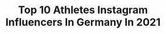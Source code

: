 ---
title: Top 10 Athletes Instagram Influencers In Germany In 2021
description: >-
  Find top athletes Instagram influencers in Germany in 2021. Most popular hashtags: #fitnessmotivation #fitfamgermany #fitnesslifestyle.
platform: Instagram
hits: 384
text_top: Discover the most popular Instagram influencers on inBeat.
text_bottom: Our database holds 384 Instagram influencers like this in Germany for you to contact.
profiles:
  - username: "florhabif"
    fullname: >-
      • ғʟᴏʀ ʜᴀʙɪғ •
    bio: >-
      MHC | GEBA | Nike Athlete 📍Mannheim, Germany.
    location: "Germany"
    followers: 111397
    engagement: 653
    commentsToLikes: 0.050873
    id: ck55ln1vc1yi30i11o9cmpi63
    verified: true
    hashtags: "#inmyjs, #youcantstopus, #olympicday, #singapore2010"
  - username: "moni.lu.official"
    fullname: >-
      FITNESS |NATURAL BODY|MONI.LU
    bio: >-
      ◾️Wifey💍 ◾️Mommy👧🏽 ◾️ NRW 🇩🇪 ◾️🏃🏾‍♀️ Athlete @womensbest ◾️Athlete @ryderwear
    location: "Germany"
    followers: 7916
    engagement: 1231
    commentsToLikes: 0.226185
    id: ckaowx9f0av5j0i78cslueyzt
    verified: false
    hashtags: "#ryderwear, #bodybuilding, #motivation, #fitnessgirl"
  - username: "the_running_motivation"
    fullname: >-
      Bettina 🏃🏼‍♀️🐌 since 6.12.17
    bio: >-
      Psychotherapeutin in Laufschuhen, schenkt Inspiration und Motivation 🏃‍♀️🎥 ✍️ @the_fit_before_challenges @sayskycph ATHLETE
    location: "Germany"
    followers: 13233
    engagement: 1434
    commentsToLikes: 0.058308
    id: ck14krjiyqyhj0i19j5sb0xgz
    verified: false
    hashtags: "#runnersofinstagram, #runhappy, #longrun, #runningmom"
  - username: "_lialee_"
    fullname: >-
      Lia Lee
    bio: >-
      CGN | Germany | 22 💪🏼 #fitness & #swimming 🏊🏼‍♀️ @penguswimwear athlete ⬇️ BOOTY BURN YouTube Workout
    location: "Germany"
    followers: 6542
    engagement: 1184
    commentsToLikes: 0.084032
    id: ck14hb6ii9fx40i19xl8zhrxp
    verified: false
    hashtags: "#fitfamgermany, #lifestylephotography, #fitlifestyle, #photographyisart"
  - username: "codyderfinisher"
    fullname: >-
      Cody
    bio: >-
      Athlete Vice World Champion @EASPORTSFIFA ✉️ Business: codybusiness@gmx.de
    location: "Germany"
    followers: 6385
    engagement: 1654
    commentsToLikes: 0.054776
    id: ck5q8p30t7a9y0i11ne03aahf
    verified: true
    hashtags: "#fcbasel1893, #adidas, #finishers, #rotblau"
  - username: "annaluciamn"
    fullname: >-
      𝑨𝒏𝒏𝒂 𝑳𝒖𝒄𝒊𝒂
    bio: >-
      cologne📍 contact: annamoenig@gmx.de @atombody athlete tiktok: annaluciamn
    location: "Germany"
    followers: 19656
    engagement: 1245
    commentsToLikes: 0.037205
    id: ckf5nldbcyomu0j23ge89i0cx
    verified: false
    hashtags: "#cologne, #atombody, #colognecity, #atombodyteam"
  - username: "nilskretschmer_"
    fullname: >-
      Nils Kretschmer
    bio: >-
      • Fashion | Streetwear • Athlete | @hcelbflorenzdresden
    location: "Germany"
    followers: 61647
    engagement: 408
    commentsToLikes: 0.069976
    id: ck5hsndvrwvmw0i11rkkbb9dd
    verified: false
    hashtags: "#cleanfit, #snobshotw, #allstreetshots, #dailyfreshfits"
  - username: "robinhack_"
    fullname: >-
      Robin Hack
    bio: >-
      Player for U21 Germany @dfb_junioren and @1_fc_nuernberg @adidas athlete
    location: "Germany"
    followers: 36489
    engagement: 2269
    commentsToLikes: 0.028743
    id: ck13a0hdno0ec0i19lyomts7y
    verified: true
    hashtags: "#rh17, #fcn, #3z, #immerweiter"
  - username: "little.parkour.hulk"
    fullname: >-
      Ihab Yassin
    bio: >-
      On the 🌍 since 1995 Parkour Athlete since 2011- vegan 🌱 👕 @ohana.wear - athlete Mainz/Frankfurt, Germany 📍
    location: "Germany"
    followers: 12918
    engagement: 1871
    commentsToLikes: 0.033344
    id: ck0udegoziz8s0i19667rohd7
    verified: false
    hashtags: "#freeruning, #wiesbaden, #flow, #pk4life"
  - username: "alina__th"
    fullname: >-
      A L I N A
    bio: >-
      #bumbumnation @limucancbd Alina10 🌿 @ryderwear athlete - ALINA10 👚👖👟
    location: "Germany"
    followers: 7852
    engagement: 1162
    commentsToLikes: 0.069422
    id: ck5hj4vtng07c0i11fw4kooqm
    verified: false
    hashtags: "#ootd, #sale, #ryderwear, #cbd"
---